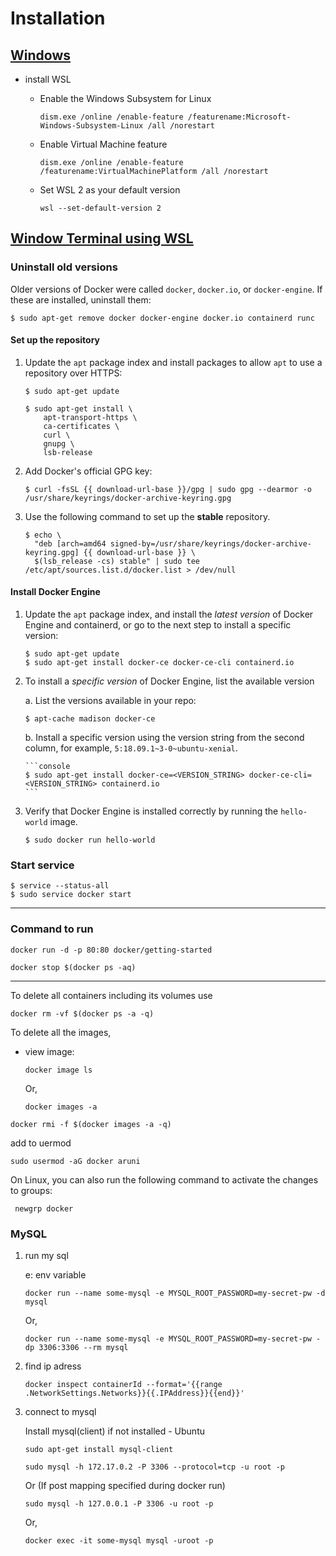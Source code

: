 # Installation

## [Windows](https://docs.microsoft.com/en-us/windows/wsl/install-win10)

- install WSL

  - Enable the Windows Subsystem for Linux

    ```console
    dism.exe /online /enable-feature /featurename:Microsoft-Windows-Subsystem-Linux /all /norestart
    ```

  - Enable Virtual Machine feature

    ```console
    dism.exe /online /enable-feature /featurename:VirtualMachinePlatform /all /norestart
    ```

  - Set WSL 2 as your default version

    ```console
    wsl --set-default-version 2
    ```


## [Window Terminal using WSL](https://docs.docker.com/engine/install/ubuntu/)

### Uninstall old versions

Older versions of Docker were called `docker`, `docker.io`, or `docker-engine`.
If these are installed, uninstall them:

```console
$ sudo apt-get remove docker docker-engine docker.io containerd runc
```

#### Set up the repository

1. Update the `apt` package index and install packages to allow `apt` to use a
   repository over HTTPS:

   ```console
   $ sudo apt-get update

   $ sudo apt-get install \
       apt-transport-https \
       ca-certificates \
       curl \
       gnupg \
       lsb-release
   ```

2. Add Docker's official GPG key:

   ```console
   $ curl -fsSL {{ download-url-base }}/gpg | sudo gpg --dearmor -o /usr/share/keyrings/docker-archive-keyring.gpg
   ```

3. Use the following command to set up the **stable** repository.

   ```console
   $ echo \
     "deb [arch=amd64 signed-by=/usr/share/keyrings/docker-archive-keyring.gpg] {{ download-url-base }} \
     $(lsb_release -cs) stable" | sudo tee /etc/apt/sources.list.d/docker.list > /dev/null
   ```

#### Install Docker Engine

1.  Update the `apt` package index, and install the _latest version_ of Docker
    Engine and containerd, or go to the next step to install a specific version:

    ```console
    $ sudo apt-get update
    $ sudo apt-get install docker-ce docker-ce-cli containerd.io
    ```

2.  To install a _specific version_ of Docker Engine, list the available version

    a. List the versions available in your repo:

    ```console
    $ apt-cache madison docker-ce
    ```

    b. Install a specific version using the version string from the second column,
    for example, `5:18.09.1~3-0~ubuntu-xenial`.

        ```console
        $ sudo apt-get install docker-ce=<VERSION_STRING> docker-ce-cli=<VERSION_STRING> containerd.io
        ```

3.  Verify that Docker Engine is installed correctly by running the `hello-world`
    image.

    ```console
    $ sudo docker run hello-world
    ```

### Start service

```console
$ service --status-all
$ sudo service docker start
```

---

### Command to run

```console
docker run -d -p 80:80 docker/getting-started
```

```console
docker stop $(docker ps -aq)
```

---

To delete all containers including its volumes use

```console
docker rm -vf $(docker ps -a -q)
```

To delete all the images,
  - view image:
    ```console
    docker image ls
    ```
    Or,
    ```console
    docker images -a
    ```

```console
docker rmi -f $(docker images -a -q)
```

add to uermod

```console
sudo usermod -aG docker aruni
```

On Linux, you can also run the following command to activate the changes to groups:
```console
 newgrp docker 
```


### MySQL

1. run my sql

   e: env variable
   
   ```console
   docker run --name some-mysql -e MYSQL_ROOT_PASSWORD=my-secret-pw -d mysql
   ```

   Or,

   ```console
   docker run --name some-mysql -e MYSQL_ROOT_PASSWORD=my-secret-pw -dp 3306:3306 --rm mysql
   ```

1. find ip adress

   ```console
   docker inspect containerId --format='{{range .NetworkSettings.Networks}}{{.IPAddress}}{{end}}'
   ```

1. connect to mysql

   Install mysql(client) if not installed - Ubuntu

   ```console
   sudo apt-get install mysql-client
   ```

   ```console
   sudo mysql -h 172.17.0.2 -P 3306 --protocol=tcp -u root -p
   ```

   Or (If post mapping specified during docker run)

   ```console
   sudo mysql -h 127.0.0.1 -P 3306 -u root -p
   ```

   Or,

   ```console
   docker exec -it some-mysql mysql -uroot -p
   ```
